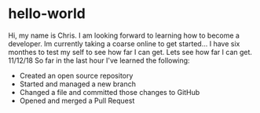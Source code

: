 # hello-world

Hi, my name is Chris. I am looking forward to learning how to become a developer. Im currently taking a coarse online to get started... I have six monthes to test my self to see how far I can get. Lets see how far I can get. 
11/12/18 So far in the last hour I've learned the following:

* Created an open source repository
* Started and managed a new branch
* Changed a file and committed those changes to GitHub
* Opened and merged a Pull Request

